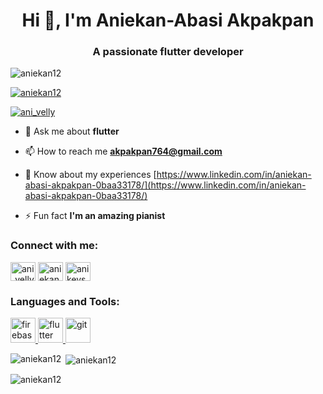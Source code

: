 <h1 align="center">Hi 👋, I'm Aniekan-Abasi Akpakpan</h1>
<h3 align="center">A passionate flutter developer</h3>

<p align="left"> <img src="https://komarev.com/ghpvc/?username=aniekan12&label=Profile%20views&color=0e75b6&style=flat" alt="aniekan12" /> </p>

<p align="left"> <a href="https://github.com/ryo-ma/github-profile-trophy"><img src="https://github-profile-trophy.vercel.app/?username=aniekan12" alt="aniekan12" /></a> </p>

<p align="left"> <a href="https://twitter.com/ani_velly" target="blank"><img src="https://img.shields.io/twitter/follow/ani_velly?logo=twitter&style=for-the-badge" alt="ani_velly" /></a> </p>

- 💬 Ask me about **flutter**

- 📫 How to reach me **akpakpan764@gmail.com**

- 📄 Know about my experiences [https://www.linkedin.com/in/aniekan-abasi-akpakpan-0baa33178/](https://www.linkedin.com/in/aniekan-abasi-akpakpan-0baa33178/)

- ⚡ Fun fact **I'm an amazing pianist**

<h3 align="left">Connect with me:</h3>
<p align="left">
<a href="https://twitter.com/ani_velly" target="blank"><img align="center" src="https://raw.githubusercontent.com/rahuldkjain/github-profile-readme-generator/master/src/images/icons/Social/twitter.svg" alt="ani_velly" height="30" width="40" /></a>
<a href="https://linkedin.com/in/aniekan-abasi-akpakpan" target="blank"><img align="center" src="https://raw.githubusercontent.com/rahuldkjain/github-profile-readme-generator/master/src/images/icons/Social/linked-in-alt.svg" alt="aniekan-abasi-akpakpan" height="30" width="40" /></a>
<a href="https://www.youtube.com/c/ani keys" target="blank"><img align="center" src="https://raw.githubusercontent.com/rahuldkjain/github-profile-readme-generator/master/src/images/icons/Social/youtube.svg" alt="ani keys" height="30" width="40" /></a>
</p>

<h3 align="left">Languages and Tools:</h3>
<p align="left"> <a href="https://firebase.google.com/" target="_blank"> <img src="https://www.vectorlogo.zone/logos/firebase/firebase-icon.svg" alt="firebase" width="40" height="40"/> </a> <a href="https://flutter.dev" target="_blank"> <img src="https://www.vectorlogo.zone/logos/flutterio/flutterio-icon.svg" alt="flutter" width="40" height="40"/> </a> <a href="https://git-scm.com/" target="_blank"> <img src="https://www.vectorlogo.zone/logos/git-scm/git-scm-icon.svg" alt="git" width="40" height="40"/> </a> </p>

<p><img align="left" src="https://github-readme-stats.vercel.app/api/top-langs?username=aniekan12&show_icons=true&locale=en&layout=compact" alt="aniekan12" /></p>

<p>&nbsp;<img align="center" src="https://github-readme-stats.vercel.app/api?username=aniekan12&show_icons=true&locale=en" alt="aniekan12" /></p>

<p><img align="center" src="https://github-readme-streak-stats.herokuapp.com/?user=aniekan12&" alt="aniekan12" /></p>
